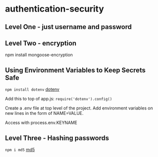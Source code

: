 # authentication-security

## Level One - just username and password

## Level Two - encryption
npm install mongoose-encryption

## Using Environment Variables to Keep Secrets Safe
`npm install dotenv`
[dotenv](https://www.npmjs.com/package/dotenv)

Add this to top of app.js:
`require('dotenv').config()`

Create a .env file at top level of the project.
Add environment variables on new lines in the form of NAME=VALUE.

Access with process.env.KEYNAME

## Level Three - Hashing passwords
`npm i md5`
[md5](https://www.npmjs.com/package/md5)



